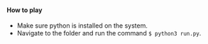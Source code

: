 #### How to play
- Make sure python is installed on the system.
- Navigate to the folder and run the command `$ python3 run.py`.

